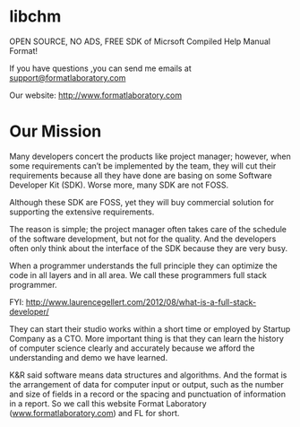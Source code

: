 libchm
======

OPEN SOURCE, NO ADS, FREE SDK of Micrsoft Compiled Help Manual Format!

If you have questions ,you can send me emails at support@formatlaboratory.com

Our website: http://www.formatlaboratory.com


Our Mission
======

Many developers concert the products like project manager; however, when some requirements can’t be implemented by the team, they will cut their requirements because all they have done are basing on some Software Developer Kit (SDK). Worse more, many SDK are not FOSS.

Although these SDK are FOSS, yet they will buy commercial solution for supporting the extensive requirements.

The reason is simple; the project manager often takes care of the schedule of the software development, but not for the quality. And the developers often only think about the interface of the SDK because they are very busy.

When a programmer understands the full principle they can optimize the code in all layers and in all area. We call these programmers full stack programmer.

FYI: http://www.laurencegellert.com/2012/08/what-is-a-full-stack-developer/

They can start their studio works within a short time or employed by Startup Company as a CTO. More important thing is that they can learn the history of computer science clearly and accurately because we afford the understanding and demo we have learned.

K&R said software means data structures and algorithms. And the format is the arrangement of data for computer input or output, such as the number and size of fields in a record or the spacing and punctuation of information in a report. So we call this website Format Laboratory (www.formatlaboratory.com) and FL for short.
